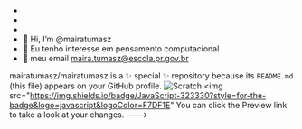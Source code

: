 -
- 
-
- 👋 Hi, I’m @mairatumasz
- 👀 Eu tenho interesse em pensamento computacional
- 📧 meu email maira.tumasz@escola.pr.gov.br

mairatumasz/mairatumasz is a ✨ special ✨ repository because its `README.md` (this file) appears on your GitHub profile.
![Scratch](https://img.shields.io/badge/Scratch-4D97FF?style=for-the-badge&logo=Scratch&logoColor=white)
<img src="https://img.shields.io/badge/JavaScript-323330?style=for-the-badge&logo=javascript&logoColor=F7DF1E"
You can click the Preview link to take a look at your changes.
--->
